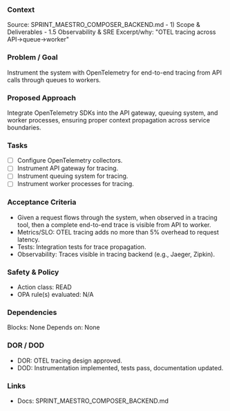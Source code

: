 ### Context
Source: SPRINT_MAESTRO_COMPOSER_BACKEND.md - 1) Scope & Deliverables - 1.5 Observability & SRE
Excerpt/why: "OTEL tracing across API→queue→worker"

### Problem / Goal
Instrument the system with OpenTelemetry for end-to-end tracing from API calls through queues to workers.

### Proposed Approach
Integrate OpenTelemetry SDKs into the API gateway, queuing system, and worker processes, ensuring proper context propagation across service boundaries.

### Tasks
- [ ] Configure OpenTelemetry collectors.
- [ ] Instrument API gateway for tracing.
- [ ] Instrument queuing system for tracing.
- [ ] Instrument worker processes for tracing.

### Acceptance Criteria
- Given a request flows through the system, when observed in a tracing tool, then a complete end-to-end trace is visible from API to worker.
- Metrics/SLO: OTEL tracing adds no more than 5% overhead to request latency.
- Tests: Integration tests for trace propagation.
- Observability: Traces visible in tracing backend (e.g., Jaeger, Zipkin).

### Safety & Policy
- Action class: READ
- OPA rule(s) evaluated: N/A

### Dependencies
Blocks: None
Depends on: None

### DOR / DOD
- DOR: OTEL tracing design approved.
- DOD: Instrumentation implemented, tests pass, documentation updated.

### Links
- Docs: SPRINT_MAESTRO_COMPOSER_BACKEND.md
